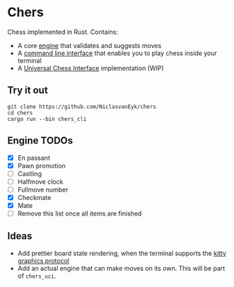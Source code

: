 # Chers

Chess implemented in Rust.
Contains:

- A core [engine](./chers/) that validates and suggests moves
- A [command line interface](./chers_cli/) that enables you to play chess inside your terminal
- A [Universal Chess Interface](./chers_uci/) implementation (WIP)

## Try it out

```shell
git clone https://github.com/NiclasvanEyk/chers
cd chers
cargo run --bin chers_cli
```

## Engine TODOs

- [x] En passant
- [x] Pawn promotion
- [ ] Castling
- [ ] Halfmove clock
- [ ] Fullmove number
- [x] Checkmate
- [x] Mate
- [ ] Remove this list once all items are finished

## Ideas

- Add prettier board state rendering, when the terminal supports the [kitty graphics protocol](https://sw.kovidgoyal.net/kitty/graphics-protocol/)
- Add an actual engine that can make moves on its own. This will be part of `chers_uci`.
